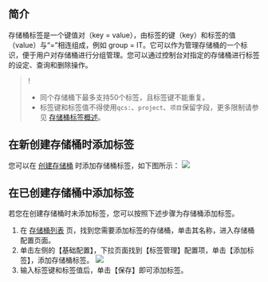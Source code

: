 ## 简介

存储桶标签是一个键值对（key = value），由标签的键（key）和标签的值（value）与“=”相连组成，例如 group = IT。它可以作为管理存储桶的一个标识，便于用户对存储桶进行分组管理。您可以通过控制台对指定的存储桶进行标签的设定、查询和删除操作。


>!
>- 同个存储桶下最多支持50个标签，且标签键不能重复。
>- 标签键和标签值不得使用`qcs:`、`project`、`项目`保留字段，更多限制请参见 [存储桶标签概述](https://cloud.tencent.com/document/product/436/34834)。

## 在新创建存储桶时添加标签

您可以在 [创建存储桶](https://cloud.tencent.com/document/product/436/13309) 时添加存储桶标签，如下图所示：
![](https://main.qcloudimg.com/raw/2226efe528ed90cd78767376f239ddb0.png)

## 在已创建存储桶中添加标签

若您在创建存储桶时未添加标签，您可以按照下述步骤为存储桶添加标签。

1. 在 [存储桶列表](https://console.cloud.tencent.com/cos5/bucket) 页，找到您需要添加标签的存储桶，单击其名称，进入存储桶配置页面。
2. 单击左侧的【基础配置】，下拉页面找到【标签管理】配置项，单击【添加标签】，添加存储桶标签。
   ![](https://main.qcloudimg.com/raw/8b21fc32da1802087bcc5d5f741054ae.jpg)
3. 输入标签键和标签值后，单击【保存】即可添加标签。

